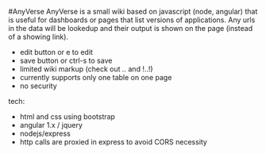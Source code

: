 #AnyVerse
AnyVerse is a small wiki based on javascript (node, angular) that is useful for dashboards or pages that list versions of applications. Any urls in the data will be lookedup and their output is shown on the page (instead of a showing link).
* edit button or e to edit
* save button or ctrl-s to save
* limited wiki markup (check out *..* and !..!)
* currently supports only one table on one page
* no security

tech:
* html and css using bootstrap
* angular 1.x / jquery
* nodejs/express
* http calls are proxied in express to avoid CORS necessity
